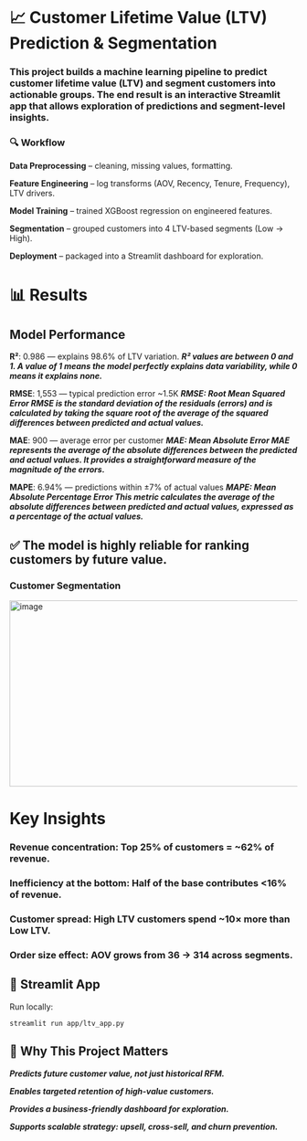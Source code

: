 # 📈 **Customer Lifetime Value (LTV) Prediction & Segmentation**

### This project builds a machine learning pipeline to predict customer lifetime value (LTV) and segment customers into actionable groups. The end result is an interactive Streamlit app that allows exploration of predictions and segment-level insights.

### 🔍 **Workflow**

**Data Preprocessing** – cleaning, missing values, formatting.

**Feature Engineering** – log transforms (AOV, Recency, Tenure, Frequency), LTV drivers.

**Model Training** – trained XGBoost regression on engineered features.

**Segmentation** – grouped customers into 4 LTV-based segments (Low → High).

**Deployment** – packaged into a Streamlit dashboard for exploration.

# 📊 **Results**

## Model Performance

**R²**: 0.986 — explains 98.6% of LTV variation.
***R² values are between 0 and 1. A value of 1 means the model perfectly explains data variability, while 0 means it explains none.*** 

**RMSE**: 1,553 — typical prediction error ~1.5K
***RMSE: Root Mean Squared Error
RMSE is the standard deviation of the residuals (errors) and is calculated by taking the square root of the average of the squared differences between predicted and actual values.***

**MAE**: 900 — average error per customer
***MAE: Mean Absolute Error
MAE represents the average of the absolute differences between the predicted and actual values. It provides a straightforward measure of the magnitude of the errors.***

**MAPE**: 6.94% — predictions within ±7% of actual values
***MAPE: Mean Absolute Percentage Error
This metric calculates the average of the absolute differences between predicted and actual values, expressed as a percentage of the actual values.***

## ✅ **The model is highly reliable for ranking customers by future value.**

### Customer Segmentation

<img width="1005" height="326" alt="image" src="https://github.com/user-attachments/assets/fa3c5388-1ada-441c-a97e-4e85836ac2f6" />


# **Key Insights**

### **Revenue concentration**: Top 25% of customers = ~62% of revenue.

### **Inefficiency at the bottom**: Half of the base contributes <16% of revenue.

### **Customer spread**: High LTV customers spend ~10× more than Low LTV.

### **Order size effect**: AOV grows from 36 → 314 across segments.

## 🚀 Streamlit App
Run locally:
```
streamlit run app/ltv_app.py
```

## 🔑 Why This Project Matters

***Predicts future customer value, not just historical RFM.***

***Enables targeted retention of high-value customers.***

***Provides a business-friendly dashboard for exploration.***

***Supports scalable strategy: upsell, cross-sell, and churn prevention.***
